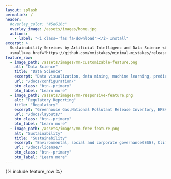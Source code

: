 ```yaml
---
layout: splash
permalink: /
header:
  #overlay_color: "#5e616c"
  overlay_image: /assets/images/home.jpg
  actions:
    - label: "<i class='fas fa-download'></i> Install"
excerpt: >
  Sustainability Services by Artificial Intelligenc and Data Science <br />
  <small><a href="https://github.com/mmistakes/minimal-mistakes/releases/tag/4.17.2">Latest release v4.17.2</a></small>
feature_row:
  - image_path: /assets/images/mm-customizable-feature.png
    alt: "Data Science"
    title: "Data Science"
    excerpt: "Data visualization, data mining, machine learning, predictive modeling"
    url: "/docs/configuration/"
    btn_class: "btn--primary"
    btn_label: "Learn more"
  - image_path: /assets/images/mm-responsive-feature.png
    alt: "Regulatory Reporting"
    title: "Regulatory"
    excerpt: "Greenhouse Gas,National Pollutant Release Inventory, EPEA approval "
    url: "/docs/layouts/"
    btn_class: "btn--primary"
    btn_label: "Learn more"
  - image_path: /assets/images/mm-free-feature.png
    alt: "Sustainability"
    title: "Sustainability"
    excerpt: "Environmental, social and corporate governance(ESG), Climate Lens"
    url: "/docs/license/"
    btn_class: "btn--primary"
    btn_label: "Learn more"      
---
```


{% include feature_row %}
